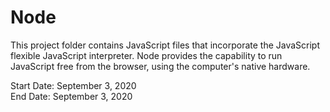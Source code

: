 # Node

This project folder contains JavaScript files that incorporate the JavaScript flexible JavaScript interpreter. Node provides the capability to run JavaScript free from the browser, using the computer's native hardware.

Start Date: September 3, 2020\
End Date: September 3, 2020